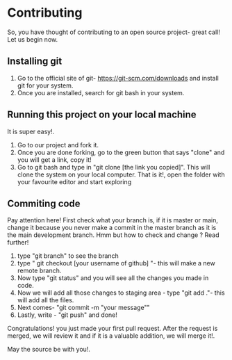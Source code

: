 # Contributing
So, you have thought of contributing to an open source project- great call! Let us begin now.

## Installing git
1. Go to the official site of git- https://git-scm.com/downloads and install git for your system.
2. Once you are installed, search for git bash in your system.

## Running this project on your local machine
It is super easy!. 
1. Go to our project and fork it.
2. Once you are done forking, go to the green button that says "clone" and you will get a link, copy it!
3. Go to git bash and type in "git clone [the link you copied]". This will clone the system on your local computer.
That is it!, open the folder with your favourite editor and start exploring

## Commiting code
Pay attention here! First check what your branch is, if it is master or main, change it because you never make a commit in the master branch as it is the main development branch. Hmm but how to check and change ? Read further!
1. type "git branch" to see the branch
2. type " git checkout [your username of github] "- this will make a new remote branch.
3. Now type "git status" and you will see all the changes you made in code.
4. Now we will add all those changes to staging area - type "git add ."- this will add all the files.
5. Next comes- "git commit -m "your message"" 
6. Lastly, write - "git push" and done!

Congratulations! you just made your first pull request. After the request is merged, we will review it and if it is a valuable addition, we will merge it!.

May the source be with you!.



